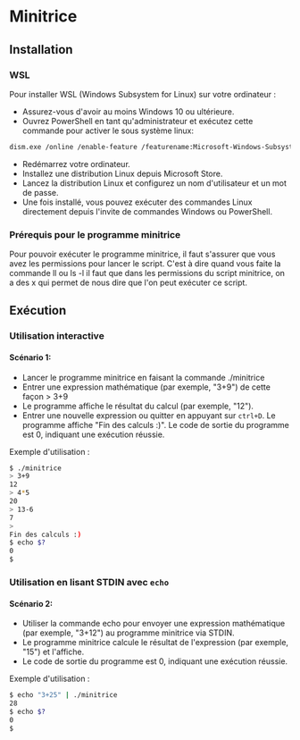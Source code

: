 # Minitrice

## Installation
### WSL 

Pour installer WSL (Windows Subsystem for Linux) sur votre ordinateur :
- Assurez-vous d'avoir au moins Windows 10 ou ultérieure.
- Ouvrez PowerShell en tant qu'administrateur et exécutez cette commande pour activer le sous système linux:
````bash
dism.exe /online /enable-feature /featurename:Microsoft-Windows-Subsystem-Linux /all /norestart
````
- Redémarrez votre ordinateur.
- Installez une distribution Linux depuis Microsoft Store.
- Lancez la distribution Linux et configurez un nom d'utilisateur et un mot de passe.
- Une fois installé, vous pouvez exécuter des commandes Linux directement depuis l'invite de commandes Windows ou PowerShell.

### Prérequis pour le programme minitrice
Pour pouvoir exécuter le programme minitrice, il faut s'assurer que vous avez les permissions pour lancer le script. C'est à dire quand vous faite la commande ll ou ls -l il faut que dans les permissions du script minitrice, on a des x qui permet de nous dire que l'on peut exécuter ce script. 
## Exécution

### Utilisation interactive
#### Scénario 1:
- Lancer le programme minitrice en faisant la commande ./minitrice
- Entrer une expression mathématique (par exemple, "3+9") de cette façon > 3+9
- Le programme affiche le résultat du calcul (par exemple, "12").
- Entrer une nouvelle expression ou quitter en appuyant sur `ctrl+D`.
Le programme affiche "Fin des calculs :)".
Le code de sortie du programme est 0, indiquant une exécution réussie.

Exemple d'utilisation :

```bash
$ ./minitrice
> 3+9
12
> 4*5
20
> 13-6
7
>
Fin des calculs :)
$ echo $?
0
$ 
```

### Utilisation en lisant STDIN avec `echo`
#### Scénario 2:
- Utiliser la commande echo pour envoyer une expression mathématique (par exemple, "3+12") au programme minitrice via STDIN.
- Le programme minitrice calcule le résultat de l'expression (par exemple, "15") et l'affiche.
- Le code de sortie du programme est 0, indiquant une exécution réussie.

Exemple d'utilisation :

```bash
$ echo "3+25" | ./minitrice
28
$ echo $?
0
$ 
```

